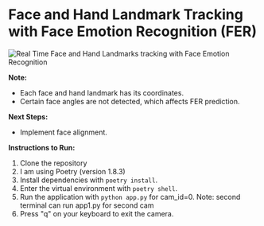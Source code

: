 # **Face and Hand Landmark Tracking with Face Emotion Recognition (FER)**
![Real Time Face and Hand Landmarks tracking with Face Emotion Recognition](_image/out_real_time.gif)

**Note:**
- Each face and hand landmark has its coordinates.
- Certain face angles are not detected, which affects FER prediction.

**Next Steps:**
- Implement face alignment.

**Instructions to Run:**
1. Clone the repository
2. I am using Poetry (version 1.8.3)
3. Install dependencies with `poetry install`.
4. Enter the virtual environment with `poetry shell`.
5. Run the application with `python app.py` for cam_id=0. Note: second terminal can run app1.py for second cam
6. Press "q" on your keyboard to exit the camera.

